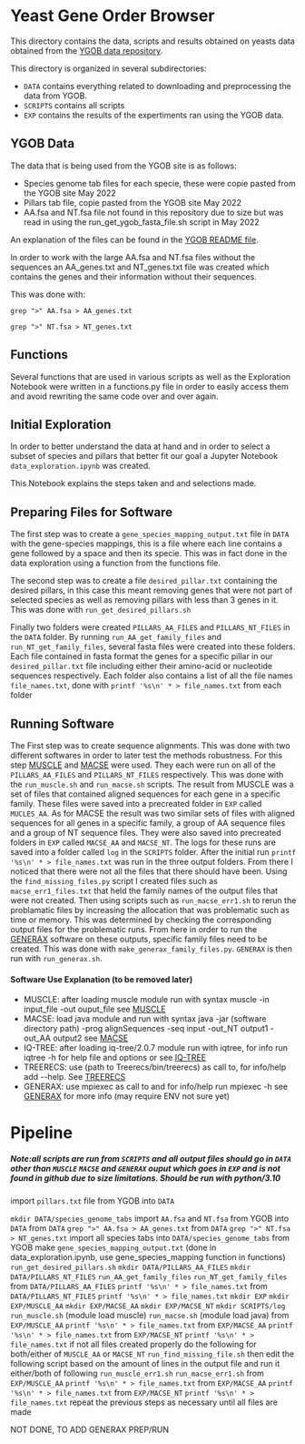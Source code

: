 # Yeast Gene Order Browser

This directory contains the data, scripts and results obtained on
yeasts data obtained from the <a href="ygob.ucd.ie/ygob/">YGOB data
repository</a>.

This directory is organized in several subdirectories:
- `DATA` contains everything related to downloading and preprocessing the data from YGOB.
- `SCRIPTS` contains all scripts
- `EXP` contains the results of the expertiments ran using the YGOB data.


## YGOB Data

The data that is being used from the YGOB site is as follows:
  - Species genome tab files for each specie, these were copie pasted from the YGOB site May 2022
  - Pillars tab file, copie pasted from the YGOB site May 2022
  - AA.fsa and NT.fsa file not found in this repository due to size but was read in using the run_get_ygob_fasta_file.sh script in May 2022

An explanation of the files can be found in the <a href="http://ygob.ucd.ie/ygob/data/v7-Aug2012/README">YGOB README file</a>.


In order to work with the large AA.fsa and NT.fsa files without the sequences an AA_genes.txt and NT_genes.txt file was created which contains the genes and their information without their sequences. 

This was done with:

`grep ">" AA.fsa > AA_genes.txt`

`grep ">" NT.fsa > NT_genes.txt`


## Functions

Several functions that are used in various scripts as well as the Exploration Notebook were written in a functions.py file in order to easily access them and avoid rewriting the same code over and over again.

## Initial Exploration

In order to better understand the data at hand and in order to select a subset of species and pillars that better fit our goal a Jupyter Notebook `data_exploration.ipynb` was created. 

This Notebook explains the steps taken and and selections made. 

## Preparing Files for Software

The first step was to create a `gene_species_mapping_output.txt` file in `DATA` with the gene-species mappings, this is a file where each line contains a gene followed by a space and then its specie. This was in fact done in the data exploration using a function from the functions file.

The second step was to create a file `desired_pillar.txt` containing the desired pillars, in this case this meant removing genes that were not part of selected species as well as removing pillars with less than 3 genes in it. This was done with `run_get_desired_pillars.sh`

Finally two folders were created `PILLARS_AA_FILES` and `PILLARS_NT_FILES` in the `DATA` folder. By running `run_AA_get_family_files` and `run_NT_get_family_files`, several fasta files were created into these folders. Each file contained in fasta format the genes for a specific pillar in our `desired_pillar.txt` file including either their amino-acid or nucleotide sequences respectively. Each folder also contains a list of all the file names `file_names.txt`, done with `printf '%s\n' * > file_names.txt` from each folder 


## Running Software

The First step was to create sequence alignments. This was done with two different softwares in order to later test the methods robustness. For this step [MUSCLE](http://drive5.com/muscle/) and [MACSE](https://bioweb.supagro.inra.fr/macse/) were used. They each were run on all of the `PILLARS_AA_FILES` and `PILLARS_NT_FILES` respectively. This was done with the `run_muscle.sh` and `run_macse.sh` scripts. The result from MUSCLE was a set of files that contained aligned sequences for each gene in a specific family. These files were saved into a precreated folder in `EXP` called `MUCLES_AA`. As for MACSE the result was two similar sets of files with aligned sequences for all genes in a specific family, a group of AA sequence files and a group of NT sequence files. They were also saved into precreated folders in `EXP` called `MACSE_AA` and `MACSE_NT`. The logs for these runs are saved into a folder called `log` in the `SCRIPTS` folder. After the initial run `printf '%s\n' * > file_names.txt` was run in the three output folders. From there I noticed that there were not all the files that there should have been. Using the `find_missing_files.py` script I created files such as `macse_err1_files.txt` that held the family names of the output files that were not created. Then using scripts such as `run_macse_err1.sh` to rerun the problamatic files by increasing the allocation that was problematic such as time or memory. This was determined by checking the corresponding output files for the problematic runs. From here in order to run the [GENERAX](https://github.com/BenoitMorel/GeneRax/wiki/GeneRax) software on these outputs, specific family files need to be created. This was done with `make_generax_family_files.py`.  `GENERAX` is then run with `run_generax.sh`.




#### Software Use Explanation (to be removed later)
  - MUSCLE: after loading muscle module run with syntax muscle -in input_file -out ouput_file see [MUSCLE](http://drive5.com/muscle/)
  - MACSE: load java module and run with syntax java -jar (software directory path) -prog alignSequences -seq input -out_NT output1 -out_AA output2 see [MACSE](https://bioweb.supagro.inra.fr/macse/)
  - IQ-TREE: after loading iq-tree/2.0.7 module run with iqtree, for info run iqtree -h for help file and options or see [IQ-TREE](http://www.iqtree.org/doc/Quickstart#minimal-command-line-examples)
  - TREERECS: use (path to Treerecs/bin/treerecs) as call to, for info/help add --help. See [TREERECS](https://project.inria.fr/treerecs/get-treerecs/)
  - GENERAX: use mpiexec as call to and for info/help  run mpiexec -h see [GENERAX](https://github.com/BenoitMorel/GeneRax/wiki/GeneRax) for more info (may require ENV not sure yet)



# Pipeline
##### Note:all scripts are run from `SCRIPTS` and all output files should go in `DATA` other than `MUSCLE`  `MACSE` and `GENERAX` ouput which goes in `EXP` and is not found in github due to size limitations. Should be run with python/3.10

import `pillars.txt` file from YGOB into `DATA`

`mkdir DATA/species_genome_tabs`
import `AA.fsa` and `NT.fsa` from YGOB into `DATA`
from `DATA` `grep ">" AA.fsa > AA_genes.txt`
from `DATA` `grep ">" NT.fsa > NT_genes.txt`
import all species tabs into `DATA/species_genome_tabs` from YGOB
make `gene_species_mapping_output.txt` (done in data_exploration.ipynb, use gene_species_mapping function in functions)
`run_get_desired_pillars.sh`
`mkdir DATA/PILLARS_AA_FILES`
`mkdir DATA/PILLARS_NT_FILES`
`run_AA_get_family_files`
`run_NT_get_family_files`
from `DATA/PILLARS_AA_FILES` `printf '%s\n' * > file_names.txt`
from `DATA/PILLARS_NT_FILES` `printf '%s\n' * > file_names.txt`
`mkdir EXP`
`mkdir EXP/MUSCLE_AA`
`mkdir EXP/MACSE_AA`
`mkdir EXP/MACSE_NT`
`mkdir SCRIPTS/log`
`run_muscle.sh` (module load muscle)
`run_macse.sh`  (module load java)
from `EXP/MUSCLE_AA` `printf '%s\n' * > file_names.txt`
from `EXP/MACSE_AA` `printf '%s\n' * > file_names.txt`
from `EXP/MACSE_NT` `printf '%s\n' * > file_names.txt`
if not all files created properly do the following
for both/either of `MUSCLE_AA` or `MACSE_NT`
`run_find_missing_file.sh`
then edit the following script based on the amount of lines in the output file and run it
either/both of following
`run_muscle_err1.sh`
`run_macse_err1.sh`
from `EXP/MUSCLE_AA` `printf '%s\n' * > file_names.txt`
from `EXP/MACSE_AA` `printf '%s\n' * > file_names.txt`
from `EXP/MACSE_NT` `printf '%s\n' * > file_names.txt`
repeat the previous steps as necessary until all files are made

NOT DONE, TO ADD GENERAX PREP/RUN

